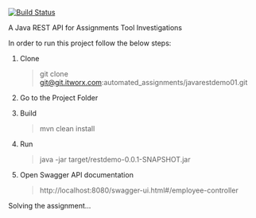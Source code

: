 [![Build Status](https://travis-ci.com/jrs001/demo-assignment-john-refaat.svg?branch=master)](https://travis-ci.com/jrs001/demo-assignment-john-refaat)

A Java REST API for Assignments Tool Investigations

In order to run this project follow the below steps:

1. Clone 
	> git clone git@git.itworx.com:automated_assignments/javarestdemo01.git

2. Go to the Project Folder

3. Build
	> mvn clean install

4. Run
	> java -jar target/restdemo-0.0.1-SNAPSHOT.jar

5. Open Swagger API documentation
	> http://localhost:8080/swagger-ui.html#/employee-controller
	

Solving the assignment... 


